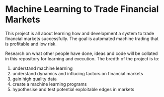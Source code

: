 # Machine Learning to Trade Financial Markets
This project is all about learning how and development a system to trade financial markets successfully.
The goal is automated machine trading that is profitable and low risk.

Research on what other people have done, ideas and code will be collated in this repository for learning and execution.
The bredth of the project is to:
1) understand machine learning
2) understand dynamics and influcing factors on financial markets
3) gain high quality data
4) create a machine learning programs
5) hypothesise and test potential exploitable edges in markets
